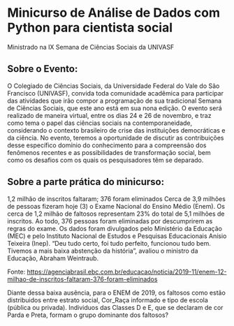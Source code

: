 # Minicurso de Análise de Dados com Python para cientista social
Ministrado na IX Semana de Ciências Sociais da UNIVASF

## Sobre o Evento: 
O Colegiado de Ciências Sociais, da Universidade Federal do Vale do São Francisco (UNIVASF), convida toda comunidade acadêmica para participar das atividades que irão compor a programação de sua tradicional Semana de Ciências Sociais, que este ano está em sua nona edição. O evento será realizado de maneira virtual, entre os dias 24 e 26 de novembro, e traz como tema o papel das ciências sociais na contemporaneidade, considerando o contexto brasileiro de crise das instituições democráticas e da ciência. No evento, teremos a oportunidade de discutir as contribuições desse específico domínio do conhecimento para a compreensão dos fenômenos recentes e as possibilidades de transformação social, bem como os desafios com os quais os pesquisadores têm se deparado.


## Sobre a parte prática do minicurso: 
1,2 milhão de inscritos faltaram; 376 foram eliminados Cerca de 3,9 milhões de pessoas fizeram hoje (3) o Exame Nacional do Ensino Médio (Enem). Os cerca de 1,2 milhão de faltosos representam 23% do total de 5,1 milhões de inscritos. Ao todo, 376 pessoas foram eliminadas por descumprirem as regras do exame. Os dados foram divulgados pelo Ministério da Educação (MEC) e pelo Instituto Nacional de Estudos e Pesquisas Educacionais Anísio Teixeira (Inep). “Deu tudo certo, foi tudo perfeito, funcionou tudo bem. Tivemos a mais baixa abstenção da história”, avaliou o ministro da Educação, Abraham Weintraub. 

Fonte: https://agenciabrasil.ebc.com.br/educacao/noticia/2019-11/enem-12-milhao-de-inscritos-faltaram-376-foram-eliminados 

Diante dessa baixa ausência, para o ENEM de 2019, os faltosos como estão distribuidos entre estrato social, Cor_Raça informado e tipo de escola (pública ou privada). Individuos das Classes D e E, que se declaram de cor Parda e Preta, formam o grupo dominante dos faltosos?
